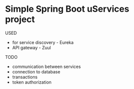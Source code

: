 # Simple Spring Boot uServices project
USED
- for service discovery - Eureka
- API gateway - Zuul

TODO
- communication between services
- connection to database
- transactions
- token authorization
